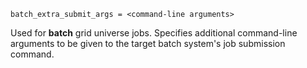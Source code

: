    batch_extra_submit_args = <command-line arguments>

Used for **batch** grid universe jobs. Specifies additional command-line
arguments to be given to the target batch system's job submission
command.

